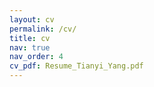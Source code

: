 ```yaml
---
layout: cv
permalink: /cv/
title: cv
nav: true
nav_order: 4
cv_pdf: Resume_Tianyi_Yang.pdf
---
```



